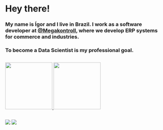 # Hey there! 
### My name is Ígor and I live in Brazil. I work as a software developer at [@Megakontroll](https://github.com/Megakontroll-Ivoti), where we develop ERP systems for commerce and industries.
### To become a Data Scientist is my professional goal.

##

<div>
  <a href="https://github.com/igordrsilva">
    <img height="150em" src="https://github-readme-stats-omega-rosy-44.vercel.app/api?username=igordrsilva&show_icons=true&theme=transparent&include_all_commits=true&count_private=true&icon_color=808080&title_color=ffffff&text_color=C0C0C0" />
    <img height="150em" src="https://github-readme-stats-omega-rosy-44.vercel.app/api/top-langs/?username=igordrsilva&layout=compact&theme=transparent&icon_color=808080&title_color=ffffff&text_color=C0C0C0" />
  </a>
</div>

##

<div>
  <a href="mailto:igdouglas.silva@gmail.com"  target="_blank"><img src="https://img.shields.io/badge/Gmail-D14836?style=for-the-badge&logo=gmail&logoColor=white" /></a>
  <a href="https://www.linkedin.com/in/igordrsilva/"><img src="https://img.shields.io/badge/LinkedIn-0077B5?style=for-the-badge&logo=linkedin&logoColor=white" /></a>
</div> 
